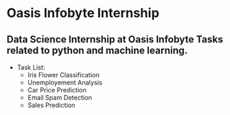 #  Oasis Infobyte Internship
## Data Science Internship at Oasis Infobyte Tasks related to python and machine learning.
- Task List:
  - Iris Flower Classification
  - Unemployement Analysis 
  - Car Price Prediction
  - Email Spam Detection 
  - Sales Prediction 